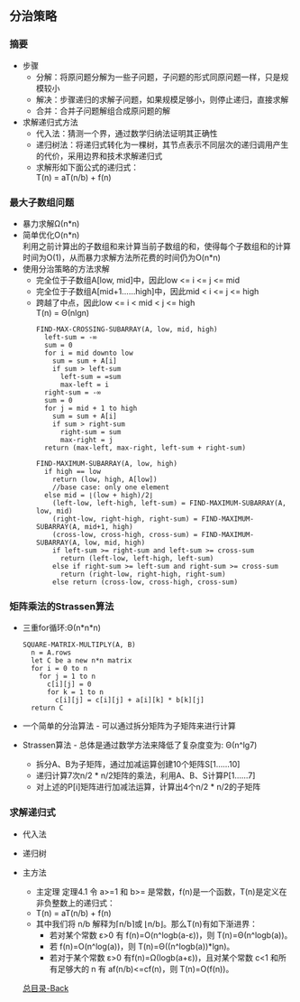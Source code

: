 ## 分治策略

### 摘要
* 步骤
  * 分解：将原问题分解为一些子问题，子问题的形式同原问题一样，只是规模较小
  * 解决：步骤递归的求解子问题，如果规模足够小，则停止递归，直接求解
  * 合并：合并子问题解组合成原问题的解
* 求解递归式方法
  * 代入法：猜测一个界，通过数学归纳法证明其正确性
  * 递归树法：将递归式转化为一棵树，其节点表示不同层次的递归调用产生的代价，采用边界和技术求解递归式
  * 求解形如下面公式的递归式：<br/>
          T(n) = aT(n/b) + f(n)

### 最大子数组问题

* 暴力求解Ω(n*n)<br/>
* 简单优化O(n\*n)<br/>
  利用之前计算出的子数组和来计算当前子数组的和，使得每个子数组和的计算时间为O(1)，从而暴力求解方法所花费的时间仍为O(n\*n)
* 使用分治策略的方法求解
  * 完全位于子数组A[low, mid]中，因此low <= i <= j <= mid
  * 完全位于子数组A[mid+1……high]中，因此mid < i <= j <= high
  * 跨越了中点，因此low <= i < mid < j <= high<br/>
  T(n) = Θ(nlgn)
    ```
    FIND-MAX-CROSSING-SUBARRAY(A, low, mid, high)
      left-sum = -∞
      sum = 0
      for i = mid downto low
        sum = sum + A[i]
        if sum > left-sum
          left-sum = =sum
          max-left = i
      right-sum = -∞
      sum = 0
      for j = mid + 1 to high
        sum = sum + A[i]
        if sum > right-sum
          right-sum = sum
          max-right = j
      return (max-left, max-right, left-sum + right-sum)
      
    FIND-MAXIMUM-SUBARRAY(A, low, high)
      if high == low
        return (low, high, A[low])                     
        //base case: only one element
      else mid = ⌊(low + high)/2⌋
        (left-low, left-high, left-sum) = FIND-MAXIMUM-SUBARRAY(A, low, mid)
        (right-low, right-high, right-sum) = FIND-MAXIMUM-SUBARRAY(A, mid+1, high)
        (cross-low, cross-high, cross-sum) = FIND-MAXIMUM-SUBARRAY(A, low, mid, high)
        if left-sum >= right-sum and left-sum >= cross-sum
          return (left-low, left-high, left-sum)
        else if right-sum >= left-sum and right-sum >= cross-sum
          return (right-low, right-high, right-sum)
        else return (cross-low, cross-high, cross-sum)
    ```

### 矩阵乘法的Strassen算法

* 三重for循环:Θ(n\*n\*n)<br/>
  
  ```
  SQUARE-MATRIX-MULTIPLY(A, B)
    n = A.rows
    let C be a new n*n matrix
    for i = 0 to n
      for j = 1 to n
        c[i][j] = 0
        for k = 1 to n
          c[i][j] = c[i][j] + a[i][k] * b[k][j]
    return C
   ```
* 一个简单的分治算法 - 可以通过拆分矩阵为子矩阵来进行计算
* Strassen算法 - 总体是通过数学方法来降低了复杂度变为: Θ(n^lg7)
  * 拆分A、B为子矩阵，通过加减运算创建10个矩阵S[1……10]
  * 递归计算7次n/2 \* n/2矩阵的乘法，利用A、B、S计算P[1……7]
  * 对上述的P[i]矩阵进行加减法运算，计算出4个n/2 \* n/2的子矩阵

### 求解递归式

* 代入法
* 递归树
* 主方法
  * 主定理 定理4.1 令 a>=1 和 b>= 是常数，f(n)是一个函数，T(n)是定义在非负整数上的递归式：
  * T(n) = aT(n/b) + f(n)
  * 其中我们将 n/b 解释为⌈n/b⌉或 ⌊n/b⌋。那么T(n)有如下渐进界：
    * 若对某个常数 ε>0 有 f(n)=O(n^logb(a-ε))，则 T(n)=Θ(n^logb(a))。
    * 若 f(n)=O(n^log(a))，则 T(n)=Θ((n^logb(a))\*lgn)。
    * 若对于某个常数 ε>0 有f(n)=Ω(logb(a+ε))，且对某个常数 c<1 和所有足够大的 n 有 af(n/b)<=cf(n)，则 T(n)=O(f(n))。

  [总目录-Back](https://github.com/DjSasadvs/Data-Algorithm/blob/master/README.md)
